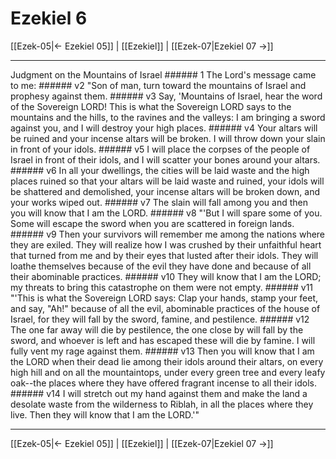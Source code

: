 # Ezekiel 6

[[Ezek-05|← Ezekiel 05]] | [[Ezekiel]] | [[Ezek-07|Ezekiel 07 →]]
***

Judgment on the Mountains of Israel ###### 1 The Lord's message came to me: ###### v2 "Son of man, turn toward the mountains of Israel and prophesy against them. ###### v3 Say, 'Mountains of Israel, hear the word of the Sovereign LORD! This is what the Sovereign LORD says to the mountains and the hills, to the ravines and the valleys: I am bringing a sword against you, and I will destroy your high places. ###### v4 Your altars will be ruined and your incense altars will be broken. I will throw down your slain in front of your idols. ###### v5 I will place the corpses of the people of Israel in front of their idols, and I will scatter your bones around your altars. ###### v6 In all your dwellings, the cities will be laid waste and the high places ruined so that your altars will be laid waste and ruined, your idols will be shattered and demolished, your incense altars will be broken down, and your works wiped out. ###### v7 The slain will fall among you and then you will know that I am the LORD. ###### v8 "'But I will spare some of you. Some will escape the sword when you are scattered in foreign lands. ###### v9 Then your survivors will remember me among the nations where they are exiled. They will realize how I was crushed by their unfaithful heart that turned from me and by their eyes that lusted after their idols. They will loathe themselves because of the evil they have done and because of all their abominable practices. ###### v10 They will know that I am the LORD; my threats to bring this catastrophe on them were not empty. ###### v11 "'This is what the Sovereign LORD says: Clap your hands, stamp your feet, and say, "Ah!" because of all the evil, abominable practices of the house of Israel, for they will fall by the sword, famine, and pestilence. ###### v12 The one far away will die by pestilence, the one close by will fall by the sword, and whoever is left and has escaped these will die by famine. I will fully vent my rage against them. ###### v13 Then you will know that I am the LORD when their dead lie among their idols around their altars, on every high hill and on all the mountaintops, under every green tree and every leafy oak--the places where they have offered fragrant incense to all their idols. ###### v14 I will stretch out my hand against them and make the land a desolate waste from the wilderness to Riblah, in all the places where they live. Then they will know that I am the LORD.'"

***
[[Ezek-05|← Ezekiel 05]] | [[Ezekiel]] | [[Ezek-07|Ezekiel 07 →]]
